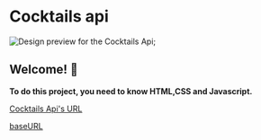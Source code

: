 # Cocktails api

![Design preview for the Cocktails Api](./preview.png);

## Welcome! 👋

**To do this project, you need to know HTML,CSS and Javascript.**

[Cocktails Api's URL](https://www.thecocktaildb.com/api/json/v1/1/search.php?s=a)

[baseURL](https://www.thecocktaildb.com/api/json/v1/1/search.php?s=)
